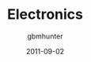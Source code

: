---
author: "gbmhunter"
date: 2011-09-02
draft: false
lastmod: 2011-09-02
title: "Electronics"
type: "page"
---